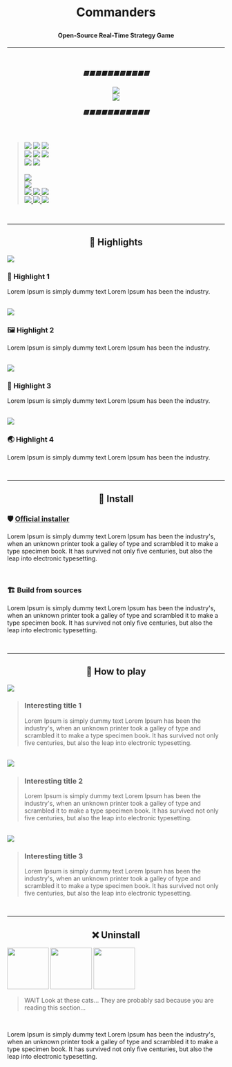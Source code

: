 ﻿﻿<h1><p align="center">Commanders</p></h1>

<h4><p align="center"><b>Open-Source Real-Time Strategy Game</b></p></h4>

<hr/>
<br/>

<h5 align="center">
    <b>🟨⬛🟨⬛🟨⬛🟨⬛🟨⬛🟨</b> 
    <br/><br/>
    <img src="https://img.shields.io/badge/-UNDER%20CONSTRUCTION-yellow?style=for-the-badge" />
    <br/>
    <img src="https://img.shields.io/badge/-Yes,%20working%20on%20it,%20even%20if%20no%20commits-gray?style=flat-square" /> 
    <br/><br/>
    <b>🟨⬛🟨⬛🟨⬛🟨⬛🟨⬛🟨</b>
</h5>

<br/>

> <img src="https://img.shields.io/badge/-Targeting-gray" />
> <img src="https://img.shields.io/badge/-Windows-white?logo=windows-11&logoColor=0078D4" />
> <img src="https://img.shields.io/badge/-Linux-white?logo=linux&logoColor=806412" />
> <br/>
> <img src="https://img.shields.io/badge/-Made%20with-gray" />
> <img src="https://img.shields.io/badge/-Unity%20Engine-white?logo=unity&logoColor=black" />
> <img src="https://img.shields.io/badge/-C%23-white?logo=dotnet&logoColor=512BD4" />
> <br/>
> <img src="https://img.shields.io/badge/%C2%A92022-Galacticai-white?link=https://github.com/Galacticai" />
> <img src="https://img.shields.io/github/license/Galacticai/Commanders?label=&color=white&logo=gnu&logoColor=A42E2B">
> <br/>
> <br/>
> <a href="https://www.codacy.com/gh/Galacticai/Commanders/dashboard" >
>     <img src="https://img.shields.io/codacy/grade/5c46c2f9d1aa42118fd39fca9a3ce381?logo=codacy&label=Codacy%20rating">
> </a>
> <br/>
> <a href="https://github.com/Galacticai/Commanders/contributors">
>     <img src="https://img.shields.io/github/contributors/Galacticai/Commanders?label=Contributors&logo=github" />
> </a>
> <br/>
> <a href="https://github.com/Galacticai/Commanders/issues">
>     <img src="https://img.shields.io/badge/-Issues-4F4F4F?logo=github" />
>     <img src="https://img.shields.io/github/issues/Galacticai/Commanders?label=&color=white" />
>     <img src="https://img.shields.io/github/issues-closed/Galacticai/Commanders?label=&color=white" />
> </a>
> <br/>
> <a href="https://github.com/Galacticai/Commanders/commits">
>     <img src="https://img.shields.io/badge/-Commits-4F4F4F?logo=github" />
>     <img src="https://img.shields.io/github/last-commit/Galacticai/Commanders?label=&color=white" />
>     <img src="https://img.shields.io/github/commit-activity/m/Galacticai/Commanders?label=&color=white" />
> </a>

<br/>

<hr/>

<h2 align=center>🌟 Highlights </h2>

<img src="https://picsum.photos/1024/128"/>

### 🎨 Highlight 1
Lorem Ipsum is simply dummy text  Lorem Ipsum has been the industry.

<br/>

<img src="https://picsum.photos/1024/128"/>

### 🖼 Highlight 2
Lorem Ipsum is simply dummy text  Lorem Ipsum has been the industry.

<br/>

<img src="https://picsum.photos/1024/128"/>

### 👑 Highlight 3
Lorem Ipsum is simply dummy text  Lorem Ipsum has been the industry.

<br/>

<img src="https://picsum.photos/1024/128"/>

### 🌏 Highlight 4
Lorem Ipsum is simply dummy text  Lorem Ipsum has been the industry.

<br/>

<hr/>

<h2 align=center> 🚀 Install </h2>

### 🛡 <u>Official installer</u>
Lorem Ipsum is simply dummy text  Lorem Ipsum has been the industry's, when an unknown printer took a galley of type and scrambled it to make a type specimen book. It has survived not only five centuries, but also the leap into electronic typesetting.

<br/>

### 🏗 Build from sources
Lorem Ipsum is simply dummy text  Lorem Ipsum has been the industry's, when an unknown printer took a galley of type and scrambled it to make a type specimen book. It has survived not only five centuries, but also the leap into electronic typesetting.

<br/>

<hr/>

<h2 align=center> 🦾 How to play </h2>

<img src="https://picsum.photos/1024/256"/>

> ### Interesting title 1
> Lorem Ipsum is simply dummy text  Lorem Ipsum has been the industry's, when an unknown printer took a galley of type and scrambled it to make a type specimen book. It has survived not only five centuries, but also the leap into electronic typesetting.

<br/>

<img src="https://picsum.photos/1024/256"/>

> ### Interesting title 2
> Lorem Ipsum is simply dummy text  Lorem Ipsum has been the industry's, when an unknown printer took a galley of type and scrambled it to make a type specimen book. It has survived not only five centuries, but also the leap into electronic typesetting.

<br/>

<img src="https://picsum.photos/1024/256"/>

> ### Interesting title 3
> Lorem Ipsum is simply dummy text  Lorem Ipsum has been the industry's, when an unknown printer took a galley of type and scrambled it to make a type specimen book. It has survived not only five centuries, but also the leap into electronic typesetting.

<br/>

<hr/>

<h2 align=center> ❌ Uninstall </h2>

<p>
    <img height=96 src="https://i.pinimg.com/236x/7d/02/c4/7d02c4d3f92755c0e0ebcc75edbb252a--sad-kitty-sad-cat.jpg"/>
    <img height=96 src="https://i.pinimg.com/originals/5f/96/2f/5f962fb5b03c7bea7ab526199b983d60.jpg"/>
    <img height=96 src="https://i.pinimg.com/originals/be/54/62/be5462eb289bdd698c9fc328406eed07.jpg"/>
</p>

> WAIT Look at these cats... They are probably sad because you are reading this section...

<br/>

Lorem Ipsum is simply dummy text  Lorem Ipsum has been the industry's, when an unknown printer took a galley of type and scrambled it to make a type specimen book. It has survived not only five centuries, but also the leap into electronic typesetting.

<br/>

<br/>
